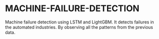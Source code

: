 # MACHINE-FAILURE-DETECTION
Machine failure detection using LSTM and LightGBM. It detects failures in the automated industries. By observing all the patterns from the previous data.
